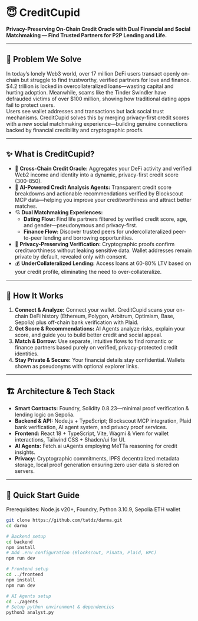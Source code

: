 # 😇 CreditCupid

**Privacy-Preserving On-Chain Credit Oracle with Dual Financial and Social Matchmaking — Find Trusted Partners for P2P Lending and Life.**

---

## 🚀 Problem We Solve

In today’s lonely Web3 world, over 17 million DeFi users transact openly on-chain but struggle to find trustworthy, verified partners for love and finance.  
$4.2 trillion is locked in overcollateralized loans—wasting capital and hurting adoption. Meanwhile, scams like the Tinder Swindler have defrauded victims of over $100 million, showing how traditional dating apps fail to protect users.  
Users see wallet addresses and transactions but lack social trust mechanisms. CreditCupid solves this by merging privacy-first credit scores with a new social matchmaking experience—building genuine connections backed by financial credibility and cryptographic proofs.

---

## ✨ What is CreditCupid?

- 🔄 **Cross-Chain Credit Oracle:** Aggregates your DeFi activity and verified Web2 income and identity into a dynamic, privacy-first credit score (300-850).  
- 🤖 **AI-Powered Credit Analysis Agents:** Transparent credit score breakdowns and actionable recommendations verified by Blockscout MCP data—helping you improve your creditworthiness and attract better matches.  
- 💘 **Dual Matchmaking Experiences:**  
  - **Dating Flow:** Find life partners filtered by verified credit score, age, and gender—pseudonymous and privacy-first.  
  - **Finance Flow:** Discover trusted peers for undercollateralized peer-to-peer lending and borrowing opportunities.  
- 🔐 **Privacy-Preserving Verification:** Cryptographic proofs confirm creditworthiness without leaking sensitive data. Wallet addresses remain private by default, revealed only with consent.  
- 💰 **UnderCollateralized Lending:** Access loans at 60-80% LTV based on your credit profile, eliminating the need to over-collateralize.

---

## 🎯 How It Works

1. **Connect & Analyze:** Connect your wallet. CreditCupid scans your on-chain DeFi history (Ethereum, Polygon, Arbitrum, Optimism, Base, Sepolia) plus off-chain bank verification with Plaid.  
2. **Get Score & Recommendations:** AI Agents analyze risks, explain your score, and guide you to build better credit and social appeal.  
3. **Match & Borrow:** Use separate, intuitive flows to find romantic or finance partners based purely on verified, privacy-protected credit identities.  
4. **Stay Private & Secure:** Your financial details stay confidential. Wallets shown as pseudonyms with optional explorer links.

---

## 🏗️ Architecture & Tech Stack

- **Smart Contracts:** Foundry, Solidity 0.8.23—minimal proof verification & lending logic on Sepolia.  
- **Backend & API:** Node.js + TypeScript; Blockscout MCP integration, Plaid bank verification, AI agent system, and privacy proof services.  
- **Frontend:** React 18 + TypeScript, Vite, Wagmi & Viem for wallet interactions, Tailwind CSS + Shadcn/ui for UI.  
- **AI Agents:** Fetch.ai uAgents employing MeTTa reasoning for credit insights.  
- **Privacy:** Cryptographic commitments, IPFS decentralized metadata storage, local proof generation ensuring zero user data is stored on servers.

---

## 🚀 Quick Start Guide

Prerequisites: Node.js v20+, Foundry, Python 3.10.9, Sepolia ETH wallet
```bash
git clone https://github.com/tatdz/darma.git
cd darma

# Backend setup
cd backend
npm install
# Add .env configuration (Blockscout, Pinata, Plaid, RPC)
npm run dev

# Frontend setup
cd ../frontend
npm install
npm run dev

# AI Agents setup
cd ../agents
# Setup python environment & dependencies
python3 analyst.py


